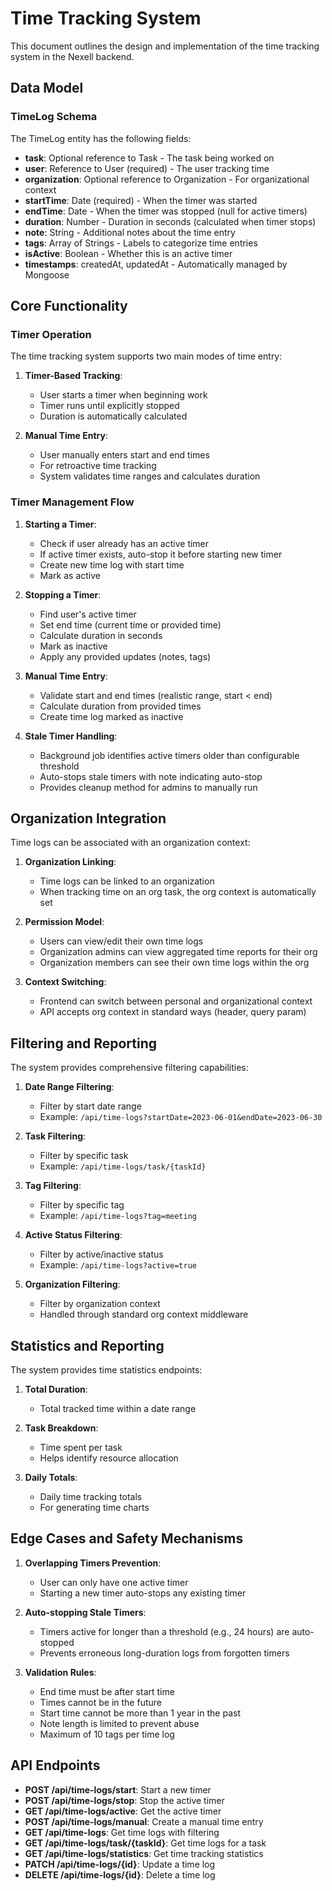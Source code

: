 # Time Tracking System

This document outlines the design and implementation of the time tracking system in the Nexell backend.

## Data Model

### TimeLog Schema

The TimeLog entity has the following fields:

- **task**: Optional reference to Task - The task being worked on
- **user**: Reference to User (required) - The user tracking time
- **organization**: Optional reference to Organization - For organizational context
- **startTime**: Date (required) - When the timer was started
- **endTime**: Date - When the timer was stopped (null for active timers)
- **duration**: Number - Duration in seconds (calculated when timer stops)
- **note**: String - Additional notes about the time entry
- **tags**: Array of Strings - Labels to categorize time entries
- **isActive**: Boolean - Whether this is an active timer
- **timestamps**: createdAt, updatedAt - Automatically managed by Mongoose

## Core Functionality

### Timer Operation

The time tracking system supports two main modes of time entry:

1. **Timer-Based Tracking**: 
   - User starts a timer when beginning work
   - Timer runs until explicitly stopped
   - Duration is automatically calculated

2. **Manual Time Entry**:
   - User manually enters start and end times
   - For retroactive time tracking
   - System validates time ranges and calculates duration

### Timer Management Flow

1. **Starting a Timer**:
   - Check if user already has an active timer
   - If active timer exists, auto-stop it before starting new timer
   - Create new time log with start time
   - Mark as active

2. **Stopping a Timer**:
   - Find user's active timer
   - Set end time (current time or provided time)
   - Calculate duration in seconds
   - Mark as inactive
   - Apply any provided updates (notes, tags)

3. **Manual Time Entry**:
   - Validate start and end times (realistic range, start < end)
   - Calculate duration from provided times
   - Create time log marked as inactive

4. **Stale Timer Handling**:
   - Background job identifies active timers older than configurable threshold
   - Auto-stops stale timers with note indicating auto-stop
   - Provides cleanup method for admins to manually run

## Organization Integration

Time logs can be associated with an organization context:

1. **Organization Linking**:
   - Time logs can be linked to an organization
   - When tracking time on an org task, the org context is automatically set

2. **Permission Model**:
   - Users can view/edit their own time logs
   - Organization admins can view aggregated time reports for their org
   - Organization members can see their own time logs within the org

3. **Context Switching**:
   - Frontend can switch between personal and organizational context
   - API accepts org context in standard ways (header, query param)

## Filtering and Reporting

The system provides comprehensive filtering capabilities:

1. **Date Range Filtering**:
   - Filter by start date range
   - Example: `/api/time-logs?startDate=2023-06-01&endDate=2023-06-30`

2. **Task Filtering**:
   - Filter by specific task
   - Example: `/api/time-logs/task/{taskId}`

3. **Tag Filtering**:
   - Filter by specific tag
   - Example: `/api/time-logs?tag=meeting`

4. **Active Status Filtering**:
   - Filter by active/inactive status
   - Example: `/api/time-logs?active=true`

5. **Organization Filtering**:
   - Filter by organization context
   - Handled through standard org context middleware

## Statistics and Reporting

The system provides time statistics endpoints:

1. **Total Duration**:
   - Total tracked time within a date range

2. **Task Breakdown**:
   - Time spent per task
   - Helps identify resource allocation

3. **Daily Totals**:
   - Daily time tracking totals
   - For generating time charts

## Edge Cases and Safety Mechanisms

1. **Overlapping Timers Prevention**:
   - User can only have one active timer
   - Starting a new timer auto-stops any existing timer

2. **Auto-stopping Stale Timers**:
   - Timers active for longer than a threshold (e.g., 24 hours) are auto-stopped
   - Prevents erroneous long-duration logs from forgotten timers

3. **Validation Rules**:
   - End time must be after start time
   - Times cannot be in the future
   - Start time cannot be more than 1 year in the past
   - Note length is limited to prevent abuse
   - Maximum of 10 tags per time log

## API Endpoints

- **POST /api/time-logs/start**: Start a new timer
- **POST /api/time-logs/stop**: Stop the active timer
- **GET /api/time-logs/active**: Get the active timer
- **POST /api/time-logs/manual**: Create a manual time entry
- **GET /api/time-logs**: Get time logs with filtering
- **GET /api/time-logs/task/{taskId}**: Get time logs for a task
- **GET /api/time-logs/statistics**: Get time tracking statistics
- **PATCH /api/time-logs/{id}**: Update a time log
- **DELETE /api/time-logs/{id}**: Delete a time log
